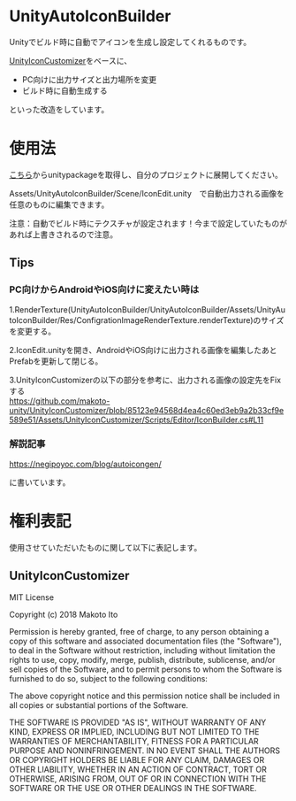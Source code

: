 # UnityAutoIconBuilder
Unityでビルド時に自動でアイコンを生成し設定してくれるものです。

[UnityIconCustomizer](https://github.com/makoto-unity/UnityIconCustomizer)をベースに、

* PC向けに出力サイズと出力場所を変更 
* ビルド時に自動生成する

といった改造をしています。


# 使用法
[こちら](https://github.com/negipoyoc/UnityAutoIconBuilder/releases/download/v1.0/UnityAutoIconBuilder.unitypackage)からunitypackageを取得し、自分のプロジェクトに展開してください。

Assets/UnityAutoIconBuilder/Scene/IconEdit.unity　で自動出力される画像を任意のものに編集できます。

注意：自動でビルド時にテクスチャが設定されます！今まで設定していたものがあれば上書きされるので注意。

## Tips
### PC向けからAndroidやiOS向けに変えたい時は
1.RenderTexture(UnityAutoIconBuilder/UnityAutoIconBuilder/Assets/UnityAutoIconBuilder/Res/ConfigrationImageRenderTexture.renderTexture)のサイズを変更する。

2.IconEdit.unityを開き、AndroidやiOS向けに出力される画像を編集したあとPrefabを更新して閉じる。

3.UnityIconCustomizerの以下の部分を参考に、出力される画像の設定先をFixする<br>
https://github.com/makoto-unity/UnityIconCustomizer/blob/85123e94568d4ea4c60ed3eb9a2b33cf9e589e51/Assets/UnityIconCustomizer/Scripts/Editor/IconBuilder.cs#L11

### 解説記事
https://negipoyoc.com/blog/autoicongen/

に書いています。

# 権利表記
使用させていただいたものに関して以下に表記します。

## UnityIconCustomizer

MIT License

Copyright (c) 2018 Makoto Ito

Permission is hereby granted, free of charge, to any person obtaining a copy
of this software and associated documentation files (the "Software"), to deal
in the Software without restriction, including without limitation the rights
to use, copy, modify, merge, publish, distribute, sublicense, and/or sell
copies of the Software, and to permit persons to whom the Software is
furnished to do so, subject to the following conditions:

The above copyright notice and this permission notice shall be included in all
copies or substantial portions of the Software.

THE SOFTWARE IS PROVIDED "AS IS", WITHOUT WARRANTY OF ANY KIND, EXPRESS OR
IMPLIED, INCLUDING BUT NOT LIMITED TO THE WARRANTIES OF MERCHANTABILITY,
FITNESS FOR A PARTICULAR PURPOSE AND NONINFRINGEMENT. IN NO EVENT SHALL THE
AUTHORS OR COPYRIGHT HOLDERS BE LIABLE FOR ANY CLAIM, DAMAGES OR OTHER
LIABILITY, WHETHER IN AN ACTION OF CONTRACT, TORT OR OTHERWISE, ARISING FROM,
OUT OF OR IN CONNECTION WITH THE SOFTWARE OR THE USE OR OTHER DEALINGS IN THE
SOFTWARE.
